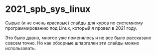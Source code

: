 # 2021_spb_sys_linux

Сырые (и не очень красивые) слайды для курса по системному программированию под Linux, который я провел в 2021 году.

Это было давно, многое уже поменялось и не все было рассказано совсем точно.
Но как обзорные шпаргалки эти слайды можно использовать.
